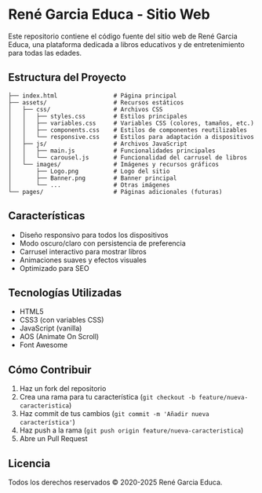 # René Garcia Educa - Sitio Web

Este repositorio contiene el código fuente del sitio web de René Garcia Educa, una plataforma dedicada a libros educativos y de entretenimiento para todas las edades.

## Estructura del Proyecto

```
├── index.html                # Página principal
├── assets/                   # Recursos estáticos
│   ├── css/                  # Archivos CSS
│   │   ├── styles.css        # Estilos principales
│   │   ├── variables.css     # Variables CSS (colores, tamaños, etc.)
│   │   ├── components.css    # Estilos de componentes reutilizables
│   │   └── responsive.css    # Estilos para adaptación a dispositivos
│   ├── js/                   # Archivos JavaScript
│   │   ├── main.js           # Funcionalidades principales
│   │   └── carousel.js       # Funcionalidad del carrusel de libros
│   └── images/               # Imágenes y recursos gráficos
│       ├── Logo.png          # Logo del sitio
│       ├── Banner.png        # Banner principal
│       └── ...               # Otras imágenes
└── pages/                    # Páginas adicionales (futuras)
```

## Características

- Diseño responsivo para todos los dispositivos
- Modo oscuro/claro con persistencia de preferencia
- Carrusel interactivo para mostrar libros
- Animaciones suaves y efectos visuales
- Optimizado para SEO

## Tecnologías Utilizadas

- HTML5
- CSS3 (con variables CSS)
- JavaScript (vanilla)
- AOS (Animate On Scroll)
- Font Awesome

## Cómo Contribuir

1. Haz un fork del repositorio
2. Crea una rama para tu característica (`git checkout -b feature/nueva-caracteristica`)
3. Haz commit de tus cambios (`git commit -m 'Añadir nueva característica'`)
4. Haz push a la rama (`git push origin feature/nueva-caracteristica`)
5. Abre un Pull Request

## Licencia

Todos los derechos reservados © 2020-2025 René Garcia Educa.
